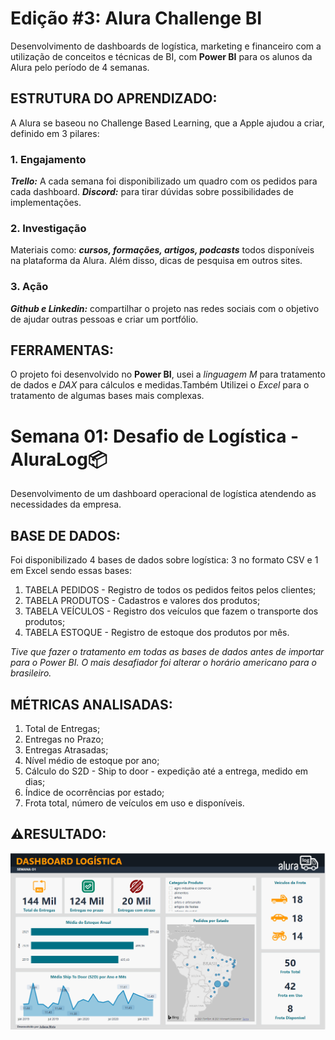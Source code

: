 <h1>Edição #3: Alura Challenge BI</h1>

Desenvolvimento de dashboards de logística, marketing e financeiro com a utilização de conceitos e técnicas de BI, com **Power BI** para os alunos da Alura pelo período de 4 semanas. 

## ESTRUTURA DO APRENDIZADO: 

A Alura se baseou no Challenge Based Learning, que a Apple ajudou a criar, definido em 3 pilares:

### 1. Engajamento
   _**Trello:**_ A cada semana foi disponibilizado um quadro com os pedidos para cada dashboard. 
   _**Discord:**_ para tirar dúvidas sobre possibilidades de implementações.

### 2. Investigação
   Materiais como: _**cursos, formações, artigos, podcasts**_ todos disponíveis na plataforma da Alura. Além disso, dicas de pesquisa em outros sites.

### 3. Ação
   _**Github e Linkedin:**_ compartilhar o projeto nas redes sociais com o objetivo de ajudar outras pessoas e criar um portfólio.


## FERRAMENTAS:
O projeto foi desenvolvido no **Power BI**, usei a _linguagem M_ para tratamento de dados e _DAX_ para cálculos e medidas.Também Utilizei o _Excel_ para o tratamento de algumas bases mais complexas. 

<h1>Semana 01: Desafio de Logística - AluraLog📦</h1>

Desenvolvimento de um dashboard operacional de logística atendendo as necessidades da empresa.

## BASE DE DADOS:

Foi disponibilizado 4 bases de dados sobre logística: 3 no formato CSV e 1 em Excel sendo essas bases:

1. TABELA PEDIDOS - Registro de todos os pedidos feitos pelos clientes;
2. TABELA PRODUTOS - Cadastros e valores dos produtos;
3. TABELA VEÍCULOS - Registro dos veículos que fazem o transporte dos produtos;
4. TABELA ESTOQUE - Registro de estoque dos produtos por mês.

_Tive que fazer o tratamento em todas as bases de dados antes de importar para o Power BI. O mais desafiador foi alterar o horário americano para o brasileiro._ 


## MÉTRICAS ANALISADAS:
1) Total de Entregas; 
2) Entregas no Prazo;
3) Entregas Atrasadas;
4) Nível médio de estoque por ano;
5) Cálculo do S2D - Ship to door - expedição até a entrega, medido em dias;
6) Índice de ocorrências por estado;
7) Frota total, número de veículos em uso e disponíveis.

## ⚠️RESULTADO:

<a href="https://app.powerbi.com/view?r=eyJrIjoiOTAzYWY4YTEtMDhhMS00ZDhjLTgzMzctNzE4NDUwNmJiZGU5IiwidCI6ImQxOTA2ZjA5LWQxZGItNGI0OC1iZmY5LWE4OTU4Mjc3ZjNmZCJ9" target="_blank">
   <img src='AluraLog/DashboardAluraLog.PNG'/>
</a>


